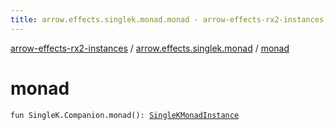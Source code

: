 ```yaml
---
title: arrow.effects.singlek.monad.monad - arrow-effects-rx2-instances
---
```


[arrow-effects-rx2-instances](../index.html) / [arrow.effects.singlek.monad](index.html) / [monad](./monad.html)

# monad

`fun SingleK.Companion.monad(): `[`SingleKMonadInstance`](../arrow.effects/-single-k-monad-instance/index.html)